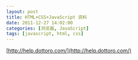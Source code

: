 ```yaml
---
layout: post
title: HTML+CSS+JavaScript 资料
date: 2011-12-27 14:02:00
categories: [浏览器, JavaScript]
tags: [javascript, html, css]
---
```

[http://help.dottoro.com/](http://help.dottoro.com/)